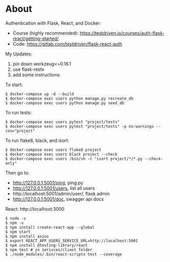 # About

Authentication with Flask, React, and Docker:

- Course (highly recommended): https://testdriven.io/courses/auth-flask-react/getting-started/
- Code: https://gitlab.com/testdriven/flask-react-auth

My Updates:

1. pin down werkzeug<=0.16.1
2. use flask-restx
3. add some instructions

To start:
```
$ docker-compose up -d --build
$ docker-compose exec users python manage.py recreate_db
$ docker-compose exec users python manage.py seed_db
```

To run tests:

```
$ docker-compose exec users pytest "project/tests"
$ docker-compose exec users pytest "project/tests" -p no:warnings --cov="project"
```

To run flake8, black, and isort:

```
$ docker-compose exec users flake8 project
$ docker-compose exec users black project --check
$ docker-compose exec users /bin/sh -c "isort project/*/*.py --check-only"
```

Then go to:
 - http://127.0.0.1:5001/ping, ping.py
 - http://127.0.0.1:5001/users, list all users
 - http://localhost:5001/admin/user/, flask admin
 - http://127.0.0.1:5001/doc, swagger api docs

 React: http://localhost:3000

 ```
 $ node -v
 $ npm -v
 $ npm install create-react-app --global
 $ npm start
 $ npm install axios
 $ export REACT_APP_USERS_SERVICE_URL=http://localhost:5001
 $ npm install @testing-library/react
 $ npm test # in serivces/client folder
 $ ./node_modules/.bin/react-scripts test --coverage
 ```
